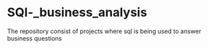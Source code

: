 # SQl-_business_analysis
The repository consist of projects where sql is being used to answer business questions
